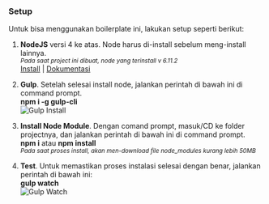 ### Setup

Untuk bisa menggunakan boilerplate ini, lakukan setup seperti berikut:

1.  **NodeJS** versi 4 ke atas. Node harus di-install sebelum meng-install lainnya.  
    <small>_Pada saat project ini dibuat, node yang terinstall v 6.11.2_</small>  
    [Install](https://nodejs.org/en/) | [Dokumentasi](https://nodejs.org/dist/latest-v4.x/docs/api/)  

2.  **Gulp**. Setelah selesai install node, jalankan perintah di bawah ini di command prompt.  
    **npm i -g gulp-cli**  
    ![Gulp Install](https://github.com/rolexta/frontend/dev/img/gulp.png)  

3.  **Install Node Module**. Dengan comand prompt, masuk/CD ke folder projectnya, dan jalankan perintah di bawah ini di command prompt.  
    **npm i** atau **npm install**  
    <small>_Pada saat proses install, akan men-download file node_modules kurang lebih 50MB_</small>  

4.  **Test**. Untuk memastikan proses instalasi selesai dengan benar, jalankan perintah di bawah ini:  
    **gulp watch**  
    ![Gulp Watch](https://github.com/rolexta/frontend/dev/img/watch.jpg)
